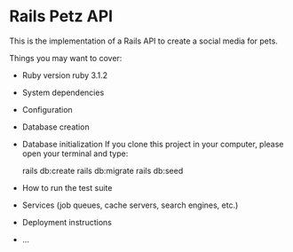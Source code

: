 # Rails Petz API

This is the implementation of a Rails API to create a social media for pets. 

Things you may want to cover:

* Ruby version
  ruby 3.1.2

* System dependencies

* Configuration

* Database creation

* Database initialization
  If you clone this project in your computer, please open your terminal and type: 

  rails db:create
  rails db:migrate 
  rails db:seed

* How to run the test suite

* Services (job queues, cache servers, search engines, etc.)

* Deployment instructions

* ...
